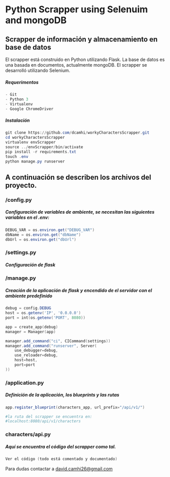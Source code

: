 # Python Scrapper using Selenuim and mongoDB


## Scrapper de información y almacenamiento en base de datos

El scrapper está construido en Python utilizando Flask. La base de datos es una basada en documentos, actualmente mongoDB. El scrapper se desarrolló utilizando Selenium.

##### Requerimentos

```powershell
- Git
- Python 3
- Virtualenv
- Google ChromeDriver
```

##### Instalación

```powershell
git clone https://github.com/dcamhi/workyCharactersScrapper.git
cd workyCharactersScrapper
virtualenv envScrapper
source ../envScrapper/bin/activate
pip install -r requirements.txt
touch .env
python manage.py runserver
```


## A continuación se describen los archivos del proyecto.

### /config.py

##### Configuración de variables de ambiente, se necesitan las siguientes variables en el .env:

```powershell
DEBUG_VAR = os.environ.get("DEBUG_VAR")
dbName = os.environ.get("dbName")
dbUrl = os.environ.get("dbUrl")
```

### /settings.py
##### Configuración de flask

### /manage.py
##### Creación de la aplicación de flask y encendido de el servidor con el ambiente predefinido

```powershell
debug = config.DEBUG
host = os.getenv('IP', '0.0.0.0')
port = int(os.getenv('PORT', 8080))

app = create_app(debug)
manager = Manager(app)

manager.add_command("ci", CICommand(settings))
manager.add_command("runserver", Server(
    use_debugger=debug,
    use_reloader=debug,
    host=host,
    port=port
))
```
### /application.py
##### Definición de la aplicación, los blueprints y las rutas
```powershell
app.register_blueprint(characters_app, url_prefix="/api/v1/")

#la ruta del scrapper se encuentra en:
#localhost:8080/api/v1/characters
```
### characters/api.py

##### Aquí se encuentra el código del scrapper como tal.

```powershell
Ver el código (todo está comentado y documentado)
```

Para dudas contactar a [david.camhi26@gmail.com](mailto:david.camhi26@gmail.com)
